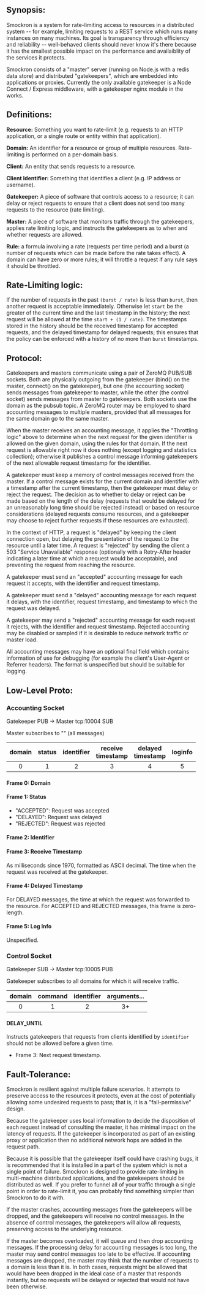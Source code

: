 ## Synopsis:

Smockron is a system for rate-limiting access to resources in a distributed
system -- for example, limiting requests to a REST service which runs many
instances on many machines. Its goal is transparency through efficiency and
reliability -- well-behaved clients should never know it's there because it
has the smallest possible impact on the performance and availaiblity of the
services it protects.

Smockron consists of a "master" server (running on Node.js with a redis data
store) and distributed "gatekeepers", which are embedded into applications
or proxies. Currently the only available gatekeeper is a Node Connect /
Express middleware, with a gatekeeper nginx module in the works.

## Definitions:

**Resource:** Something you want to rate-limit (e.g. requests to an HTTP
application, or a single route or entity within that application).

**Domain:** An identifier for a resource or group of multiple resources.
Rate-limiting is performed on a per-domain basis.

**Client:** An entity that sends requests to a resource.

**Client Identifier:** Something that identifies a client (e.g. IP address
or username).

**Gatekeeper:** A piece of software that controls access to a resource; it
can delay or reject requests to ensure that a client does not send too many
requests to the resource (rate limiting).

**Master:** A piece of software that monitors traffic through the
gatekeepers, applies rate limiting logic, and instructs the gatekeepers as
to when and whether requests are allowed.

**Rule:** a formula involving a rate (requests per time period) and a burst
(a number of requests which can be made before the rate takes effect). A
domain can have zero or more rules; it will throttle a request if any rule
says it should be throttled.

## Rate-Limiting logic:

If the number of requests in the past `(burst / rate)` is less than `burst`,
then another request is acceptable immediately. Otherwise let `start` be the
greater of the current time and the last timestamp in the history; the next
request will be allowed at the time `start + (1 / rate)`. The timestamps
stored in the history should be the received timestamp for accepted
requests, and the delayed timestamp for delayed requests; this ensures that
the policy can be enforced with a history of no more than `burst`
timestamps.

## Protocol: 

Gatekeepers and masters communicate using a pair of ZeroMQ PUB/SUB sockets.
Both are physically outgoing from the gatekeeper (bind() on the master,
connect() on the gatekeeper), but one (the accounting socket) sends messages
from gatekeeper to master, while the other (the control socket) sends
messages from master to gatekeepers. Both sockets use the domain as the
pubsub topic. A ZeroMQ router may be employed to shard accounting messages
to multiple masters, provided that all messages for the same domain go to
the same master.

When the master receives an accounting message, it applies the "Throttling
logic" above to determine when the next request for the given identifier is
allowed on the given domain, using the rules for that domain. If the next
request is allowable right now it does nothing (except logging and
statistics collection); otherwise it publishes a control message informing
gatekeepers of the next allowable request timestamp for the identifier.

A gatekeeper must keep a memory of control messages received from the
master. If a control message exists for the current domain and identifier
with a timestamp after the current timestamp, then the gatekeeper must delay
or reject the request. The decision as to whether to delay or reject can be
made based on the length of the delay (requests that would be delayed for an
unreasonably long time should be rejected instead) or based on resource
considerations (delayed requests consume resources, and a gatekeeper may
choose to reject further requests if these resources are exhausted).

In the context of HTTP, a request is "delayed" by keeping the client
connection open, but delaying the presentation of the request to the
resource until a later time. A request is "rejected" by sending the client a
503 "Service Unavailable" response (optionally with a Retry-After header
indicating a later time at which a request would be acceptable), and
preventing the request from reaching the resource.

A gatekeeper must send an "accepted" accounting message for each request it
accepts, with the identifier and request timestamp.

A gatekeeper must send a "delayed" accounting message for each request it
delays, with the identifier, request timestamp, and timestamp to which the
request was delayed.

A gatekeeper may send a "rejected" accounting message for each request it
rejects, with the identifier and request timestamp. Rejected accounting may
be disabled or sampled if it is desirable to reduce network traffic or
master load.

All accounting messages may have an optional final field which contains
information of use for debugging (for example the client's User-Agent or
Referrer headers). The format is unspecified but should be suitable for
logging.

## Low-Level Proto:

### Accounting Socket

Gatekeeper PUB -> Master tcp:10004 SUB

Master subscribes to "" (all messages)

| domain | status | identifier | receive<br>timestamp | delayed<br>timestamp | loginfo |
|:------:|:------:|:----------:|:--------------------:|:--------------------:|:-------:|
|    0   |    1   |      2     |           3          |         4            | 5       |

#### Frame 0: Domain

#### Frame 1: Status

* "ACCEPTED": Request was accepted
* "DELAYED": Request was delayed
* "REJECTED": Request was rejected

#### Frame 2: Identifier

#### Frame 3: Receive Timestamp

As milliseconds since 1970, formatted as ASCII decimal. The time when the
request was received at the gatekeeper.

#### Frame 4: Delayed Timestamp

For DELAYED messages, the time at which the request was forwarded to the
resource. For ACCEPTED and REJECTED messages, this frame is zero-length.

#### Frame 5: Log Info

Unspecified.

### Control Socket

Gatekeeper SUB -> Master tcp:10005 PUB

Gatekeeper subscribes to all domains for which it will receive traffic.

| domain | command | identifier | arguments... |
|:------:|:-------:|:----------:|:------------:|
|    0   |    1    |      2     |      3+      |

#### DELAY_UNTIL

Instructs gatekeepers that requests from clients identified by `identifier`
should not be allowed before a given time.

* Frame 3: Next request timestamp.

## Fault-Tolerance:

Smockron is resilient against multiple failure scenarios. It attempts to
preserve access to the resources it protects, even at the cost of
potentially allowing some undesired requests to pass; that is, it is a
"fail-permissive" design.

Because the gatekeeper uses local information to decide the disposition of
each request instead of consulting the master, it has minimal impact on the
latency of requests. If the gatekeeper is incorporated as part of an
existing proxy or application then no additional network hops are added in
the request path.

Because it is possible that the gatekeeper itself could have crashing bugs,
it is recommended that it is installed in a part of the system which is not
a single point of failure. Smockron is designed to provide rate-limiting in
multi-machine distributed applications, and the gatekeepers should be
distributed as well. If you prefer to funnel all of your traffic through a
single point in order to rate-limit it, you can probably find something
simpler than Smockron to do it with.

If the master crashes, accounting messages from the gatekeepers will be
dropped, and the gatekeepers will receive no control messages. In the
absence of control messages, the gatekeepers will allow all requests,
preserving access to the underlying resource.

If the master becomes overloaded, it will queue and then drop accounting
messages. If the processing delay for accounting messages is too long, the
master may send control messages too late to be effective. If accounting
messages are dropped, the master may think that the number of requests to a
domain is less than it is. In both cases, requests might be allowed that
would have been dropped in the ideal case of a master that responds
instantly, but no requests will be delayed or rejected that would not have
been otherwise.
